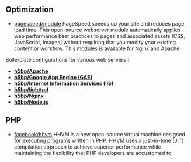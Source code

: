 ## Optimization

* [pagespeed/module](https://developers.google.com/speed/pagespeed/module) PageSpeed speeds up your site and reduces page load time. This open-source webserver module automatically applies web performance best practices to pages and associated assets (CSS, JavaScript, images) without requiring that you modify your existing content or workflow.
This modules is available for Nginx and Apache.

Boilerplate configurations for various web servers :

* **[h5bp/Apache](https://github.com/h5bp/server-configs-apache)**
* **[h5bp/Google App Engine (GAE)](https://github.com/h5bp/server-configs-gae)**
* **[h5bp/Internet Information Services (IIS)](https://github.com/h5bp/server-configs-iis)**
* **[h5bp/lighttpd](https://github.com/h5bp/server-configs-lighttpd)**
* **[h5bp/Nginx](https://github.com/h5bp/server-configs-nginx)**
* **[h5bp/Node.js](https://github.com/h5bp/server-configs-node)**

## PHP

* [facebook/hhvm](https://github.com/facebook/hhvm) HHVM is a new open-source virtual machine designed for executing programs written in PHP. HHVM uses a just-in-time (JIT) compilation approach to achieve superior performance while maintaining the flexibility that PHP developers are accustomed to
